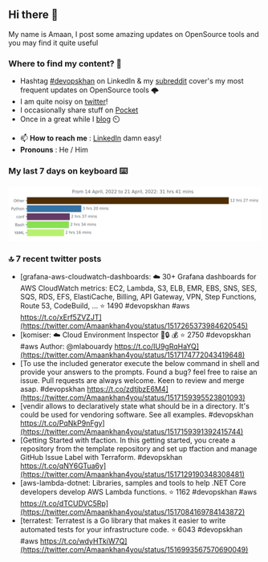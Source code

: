 <!--- [![Hits](https://hits.seeyoufarm.com/api/count/incr/badge.svg?url=https%3A%2F%2Fgithub.com%2Fakhan4u%2Fhit-counter&count_bg=%2379C83D&title_bg=%23555555&icon=&icon_color=%23E7E7E7&title=visits&edge_flat=false)](https://hits.seeyoufarm.com) --->

## Hi there 👋

My name is Amaan, I post some amazing updates on OpenSource tools and you may find it quite useful

### Where to find my content? 🤔

* Hashtag [#devopskhan](https://www.linkedin.com/feed/hashtag/devopskhan/) on LinkedIn & my [subreddit](https://www.reddit.com/r/devopskhan/) cover's my most frequent updates on OpenSource tools 🌩️
* I am quite noisy on [twitter](https://twitter.com/Amaankhan4you)!
* I occasionally share stuff on [Pocket](https://getpocket.com/@ej6g8d1dp2829A16a9Tf5d4T6bAMp3d8791rejDe86yem3bm4e14ex4fT4dluk29)
* Once in a great while I [blog](https://linuxparrot.com/) ⏲️


- 📫 **How to reach me** : [LinkedIn](https://www.linkedin.com/in/amaan-khan-linux-ninja) damn easy!
- **Pronouns** : He / Him

### My last 7 days on keyboard ⌨️

<img src="https://github.com/akhan4u/akhan4u/blob/main/images/stat.svg" alt="Amaan's Wakatime Activity!"/>

### 🔝 7 recent twitter posts
<!-- DEVDOJO:START -->
- [grafana-aws-cloudwatch-dashboards: :cloud: 30+ Grafana dashboards for AWS CloudWatch metrics: EC2, Lambda, S3, ELB, EMR, EBS, SNS, SES, SQS, RDS, EFS, ElastiCache, Billing, API Gateway, VPN, Step Functions, Route 53, CodeBuild, ...
⭐️ 1490
#devopskhan #aws
https://t.co/xErf5ZVZJT](https://twitter.com/Amaankhan4you/status/1517265373984620545)
- [komiser: :cloud: Cloud Environment Inspector 👮:lock: :moneybag:
⭐️ 2750
#devopskhan #aws
Author: @mlabouardy
https://t.co/IU9gRqHaYQ](https://twitter.com/Amaankhan4you/status/1517174772043419648)
- [To use the included generator execute the below command in shell and provide your answers to the prompts. Found a bug? feel free to raise an issue. Pull requests are always welcome. Keen to review and merge asap. #devopskhan https://t.co/zdtjbzE6M4](https://twitter.com/Amaankhan4you/status/1517159395523801093)
- [vendir allows to declaratively state what should be in a directory. It&#39;s could be used for vendoring software. See all examples. #devopskhan https://t.co/PqNkP9nFgy](https://twitter.com/Amaankhan4you/status/1517159391392415744)
- [Getting Started with tfaction. In this getting started, you create a repository from the template repository and set up tfaction and manage GitHub Issue Label with Terraform. #devopskhan https://t.co/qNY6GTua6y](https://twitter.com/Amaankhan4you/status/1517129190348308481)
- [aws-lambda-dotnet: Libraries, samples and tools to help .NET Core developers develop AWS Lambda functions.
⭐️ 1162
#devopskhan #aws
https://t.co/dTCUDVC5Rp](https://twitter.com/Amaankhan4you/status/1517084169784143872)
- [terratest:  Terratest is a Go library that makes it easier to write automated tests for your infrastructure code.
⭐️ 6043
#devopskhan #aws
https://t.co/wdyHTkiW7Q](https://twitter.com/Amaankhan4you/status/1516993567570690049)
<!-- DEVDOJO:END -->

<!-- ![Amaan's GitHub stats](https://github-readme-stats.vercel.app/api?username=akhan4u&count_private=true&show_icons=true&hide=contribs) -->
